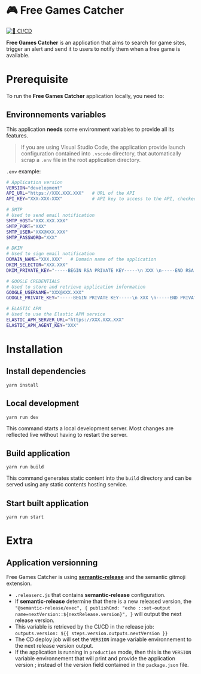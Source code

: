 # 🎮 Free Games Catcher

[![🔄 CI/CD](https://github.com/size-up/freegamescatcher-core/actions/workflows/ci-cd.yaml/badge.svg)](https://github.com/size-up/freegamescatcher-core/actions/workflows/ci-cd.yaml)

**Free Games Catcher** is an application that aims to search for game sites, trigger an alert and send it to users to notify them when a free game is available.

# Prerequisite

To run the **Free Games Catcher** application locally, you need to:

## Environnements variables

This application **needs** some environment variables to provide all its features.

> If you are using Visual Studio Code, the application provide launch configuration contained into `.vscode` directory, that automatically scrap a `.env` file in the root application directory.

`.env` example:

```bash
# Application version
VERSION="development"
API_URL="https://XXX.XXX.XXX"   # URL of the API
API_KEY="XXX-XXX-XXX"           # API key to access to the API, checked by default on all routes

# SMTP
# Used to send email notification
SMTP_HOST="XXX.XXX.XXX"
SMTP_PORT="XXX"
SMTP_USER="XXX@XXX.XXX"
SMTP_PASSWORD="XXX"

# DKIM
# Used to sign email notification
DOMAIN_NAME="XXX.XXX"   # Domain name of the application
DKIM_SELECTOR="XXX.XXX"
DKIM_PRIVATE_KEY="-----BEGIN RSA PRIVATE KEY-----\n XXX \n-----END RSA PRIVATE KEY-----"

# GOOGLE CREDENTIALS
# Used to store and retrieve application information
GOOGLE_USERNAME="XXX@XXX.XXX"
GOOGLE_PRIVATE_KEY="-----BEGIN PRIVATE KEY-----\n XXX \n-----END PRIVATE KEY-----"

# ELASTIC APM
# Used to use the Elastic APM service
ELASTIC_APM_SERVER_URL="https://XXX.XXX.XXX"
ELASTIC_APM_AGENT_KEY="XXX"
```

# Installation

## Install dependencies

```
yarn install
```

## Local development

```
yarn run dev
```

This command starts a local development server. Most changes are reflected live without having to restart the server.

## Build application

```
yarn run build
```

This command generates static content into the `build` directory and can be served using any static contents hosting service.

## Start built application

```
yarn run start
```

# Extra

## Application versionning

Free Games Catcher is using [**semantic-release**](https://semantic-release.gitbook.io/) and the semantic gitmoji extension.

-   `.releaserc.js` that contains **semantic-release** configuration.
-   If **semantic-release** determine that there is a new released version, the `"@semantic-release/exec", { publishCmd: "echo ::set-output name=nextVersion::${nextRelease.version}", }` will output the next release version.
-   This variable is retrieved by the CI/CD in the release job: `outputs.version: ${{ steps.version.outputs.nextVersion }}`
-   The CD deploy job will set the `VERSION` image variable environnement to the next release version output.
-   If the application is running in `production` mode, then this is the `VERSION` variable environnement that will print and provide the application version ; instead of the version field contained in the `package.json` file.
